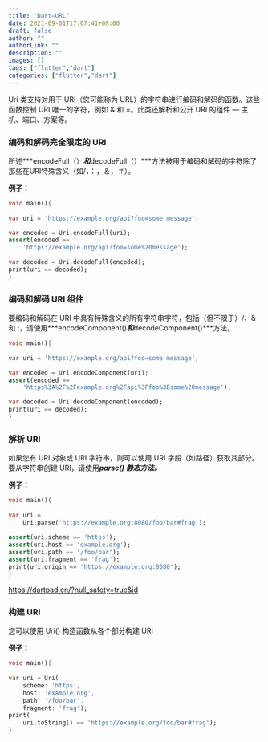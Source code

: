 ```yaml
---
title: "Dart–URL"
date: 2021-09-01T17:07:41+08:00
draft: false
author: ""
authorLink: ""
description: ""
images: []
tags: ["flutter","dart"]
categories: ["flutter","dart"]
---
```




Uri 类支持对用于 URI（您可能称为 URL）的字符串进行编码和解码的函数。这些函数控制 URI 唯一的字符，例如 & 和 =。此类还解析和公开 URI 的组件 — 主机、端口、方案等。

### 编码和解码完全限定的 URI

所述***encodeFull（）***和***decodeFull（）***方法被用于编码和解码的字符除了那些在URI特殊含义（如/，：，＆，＃）。

**例子：** 

```dart
void main(){
	
var uri = 'https://example.org/api?foo=some message';

var encoded = Uri.encodeFull(uri);
assert(encoded ==
	'https://example.org/api?foo=some%20message');

var decoded = Uri.decodeFull(encoded);
print(uri == decoded);
}

```

### 编码和解码 URI 组件

要编码和解码在 URI 中具有特殊含义的所有字符串字符，包括（但不限于）/、& 和 :，请使用***encodeComponent()***和***decodeComponent()***方法。

```dart
void main(){
	
var uri = 'https://example.org/api?foo=some message';

var encoded = Uri.encodeComponent(uri);
assert(encoded ==
	'https%3A%2F%2Fexample.org%2Fapi%3Ffoo%3Dsome%20message');

var decoded = Uri.decodeComponent(encoded);
print(uri == decoded);
}

```

### 解析 URI

如果您有 URI 对象或 URI 字符串，则可以使用 URI 字段（如路径）获取其部分。要从字符串创建 URI，请使用***parse() 静态方法。***

**例子：**

```dart
void main(){
	
var uri =
	Uri.parse('https://example.org:8080/foo/bar#frag');

assert(uri.scheme == 'https');
assert(uri.host == 'example.org');
assert(uri.path == '/foo/bar');
assert(uri.fragment == 'frag');
print(uri.origin == 'https://example.org:8080');
}

```

https://dartpad.cn/?null_safety=true&id

### 构建 URI

您可以使用 Uri() 构造函数从各个部分构建 URI

**例子：**

```dart
void main(){
	
var uri = Uri(
	scheme: 'https',
	host: 'example.org',
	path: '/foo/bar',
	fragment: 'frag');
print(
	uri.toString() == 'https://example.org/foo/bar#frag');
}

```

